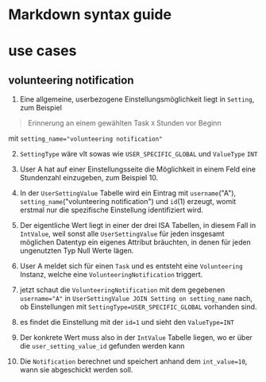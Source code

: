 # Markdown syntax guide

# use cases


## volunteering notification
1. Eine allgemeine, userbezogene Einstellungsmöglichkeit liegt in `Setting`, zum Beispiel
> Erinnerung an einem gewählten Task `X` Stunden vor Beginn
>

mit `setting_name="volunteering notification"`

2. `SettingType` wäre vlt sowas wie `USER_SPECIFIC_GLOBAL` und `ValueType` `INT`

3. User A hat auf einer Einstellungsseite die Möglichkeit in einem Feld eine Stundenzahl einzugeben, zum Beispiel 10.

5. In der `UserSettingValue` Tabelle wird ein Eintrag mit `username`("A"), `setting_name`("volunteering notification") und `id`(1) erzeugt, womit erstmal nur die spezifische Einstellung identifiziert wird.

6. Der eigentliche Wert liegt in einer der drei ISA Tabellen, in diesem Fall in `IntValue`, weil sonst alle `UserSettingValue` für jeden insgesamt möglichen Datentyp ein eigenes Attribut bräuchten, in denen für jeden ungenutzten Typ Null Werte lägen.

7. User A meldet sich für einen `Task` und es entsteht eine `Volunteering` Instanz, welche eine `VolunteeringNotification` triggert.

8. jetzt schaut die `VolunteeringNotification` mit dem gegebenen `username="A"` in  `UserSettingValue JOIN Setting on setting_name` nach, ob Einstellungen mit `SettingType=USER_SPECIFIC_GLOBAL` vorhanden sind.

9. es findet die Einstellung mit der `id=1` und sieht den `ValueType=INT`

10. Der konkrete Wert muss also in der `IntValue` Tabelle liegen, wo er über die `user_setting_value_id` gefunden werden kann

11. Die `Notification` berechnet und speichert anhand dem `int_value=10`, wann sie abgeschickt werden soll.
